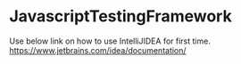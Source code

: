 # JavascriptTestingFramework
Use below link on how to use IntelliJIDEA for first time.
https://www.jetbrains.com/idea/documentation/ 
